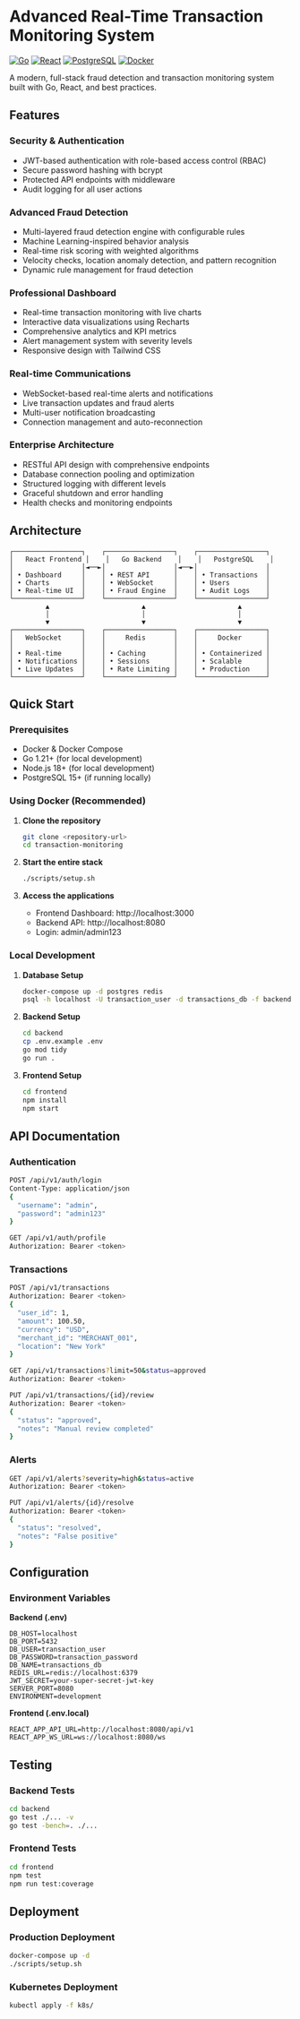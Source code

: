 # Advanced Real-Time Transaction Monitoring System

[![Go](https://img.shields.io/badge/Go-1.21+-00ADD8?style=for-the-badge&logo=go)](https://golang.org/)
[![React](https://img.shields.io/badge/React-18.0+-61DAFB?style=for-the-badge&logo=react)](https://reactjs.org/)
[![PostgreSQL](https://img.shields.io/badge/PostgreSQL-15+-336791?style=for-the-badge&logo=postgresql)](https://postgresql.org/)
[![Docker](https://img.shields.io/badge/Docker-Ready-2496ED?style=for-the-badge&logo=docker)](https://docker.com/)

A modern, full-stack fraud detection and transaction monitoring system built with Go, React, and best practices.

## Features

### Security & Authentication
- JWT-based authentication with role-based access control (RBAC)
- Secure password hashing with bcrypt
- Protected API endpoints with middleware
- Audit logging for all user actions

### Advanced Fraud Detection
- Multi-layered fraud detection engine with configurable rules
- Machine Learning-inspired behavior analysis
- Real-time risk scoring with weighted algorithms
- Velocity checks, location anomaly detection, and pattern recognition
- Dynamic rule management for fraud detection

### Professional Dashboard
- Real-time transaction monitoring with live charts
- Interactive data visualizations using Recharts
- Comprehensive analytics and KPI metrics
- Alert management system with severity levels
- Responsive design with Tailwind CSS

### Real-time Communications
- WebSocket-based real-time alerts and notifications
- Live transaction updates and fraud alerts
- Multi-user notification broadcasting
- Connection management and auto-reconnection

### Enterprise Architecture
- RESTful API design with comprehensive endpoints
- Database connection pooling and optimization
- Structured logging with different levels
- Graceful shutdown and error handling
- Health checks and monitoring endpoints

## Architecture

```
┌─────────────────┐    ┌─────────────────┐    ┌─────────────────┐
│   React Frontend │    │   Go Backend    │    │   PostgreSQL    │
│                 │◄──►│                 │◄──►│                 │
│ • Dashboard     │    │ • REST API      │    │ • Transactions  │
│ • Charts        │    │ • WebSocket     │    │ • Users         │
│ • Real-time UI  │    │ • Fraud Engine  │    │ • Audit Logs    │
└─────────────────┘    └─────────────────┘    └─────────────────┘
         ▲                       ▲                       ▲
         │                       │                       │
         ▼                       ▼                       ▼
┌─────────────────┐    ┌─────────────────┐    ┌─────────────────┐
│   WebSocket     │    │     Redis       │    │     Docker      │
│                 │    │                 │    │                 │
│ • Real-time     │    │ • Caching       │    │ • Containerized │
│ • Notifications │    │ • Sessions      │    │ • Scalable      │
│ • Live Updates  │    │ • Rate Limiting │    │ • Production    │
└─────────────────┘    └─────────────────┘    └─────────────────┘
```

## Quick Start

### Prerequisites
- Docker & Docker Compose
- Go 1.21+ (for local development)
- Node.js 18+ (for local development)
- PostgreSQL 15+ (if running locally)

### Using Docker (Recommended)

1. **Clone the repository**
   ```bash
   git clone <repository-url>
   cd transaction-monitoring
   ```

2. **Start the entire stack**
   ```bash
   ./scripts/setup.sh
   ```

3. **Access the applications**
   - Frontend Dashboard: http://localhost:3000
   - Backend API: http://localhost:8080
   - Login: admin/admin123

### Local Development

1. **Database Setup**
   ```bash
   docker-compose up -d postgres redis
   psql -h localhost -U transaction_user -d transactions_db -f backend/database/migrations.sql
   ```

2. **Backend Setup**
   ```bash
   cd backend
   cp .env.example .env
   go mod tidy
   go run .
   ```

3. **Frontend Setup**
   ```bash
   cd frontend
   npm install
   npm start
   ```

## API Documentation

### Authentication
```bash
POST /api/v1/auth/login
Content-Type: application/json
{
  "username": "admin",
  "password": "admin123"
}

GET /api/v1/auth/profile
Authorization: Bearer <token>
```

### Transactions
```bash
POST /api/v1/transactions
Authorization: Bearer <token>
{
  "user_id": 1,
  "amount": 100.50,
  "currency": "USD",
  "merchant_id": "MERCHANT_001",
  "location": "New York"
}

GET /api/v1/transactions?limit=50&status=approved
Authorization: Bearer <token>

PUT /api/v1/transactions/{id}/review
Authorization: Bearer <token>
{
  "status": "approved",
  "notes": "Manual review completed"
}
```

### Alerts
```bash
GET /api/v1/alerts?severity=high&status=active
Authorization: Bearer <token>

PUT /api/v1/alerts/{id}/resolve
Authorization: Bearer <token>
{
  "status": "resolved",
  "notes": "False positive"
}
```

## Configuration

### Environment Variables

**Backend (.env)**
```env
DB_HOST=localhost
DB_PORT=5432
DB_USER=transaction_user
DB_PASSWORD=transaction_password
DB_NAME=transactions_db
REDIS_URL=redis://localhost:6379
JWT_SECRET=your-super-secret-jwt-key
SERVER_PORT=8080
ENVIRONMENT=development
```

**Frontend (.env.local)**
```env
REACT_APP_API_URL=http://localhost:8080/api/v1
REACT_APP_WS_URL=ws://localhost:8080/ws
```

## Testing

### Backend Tests
```bash
cd backend
go test ./... -v
go test -bench=. ./...
```

### Frontend Tests
```bash
cd frontend
npm test
npm run test:coverage
```

## Deployment

### Production Deployment
```bash
docker-compose up -d
./scripts/setup.sh
```

### Kubernetes Deployment
```bash
kubectl apply -f k8s/
```